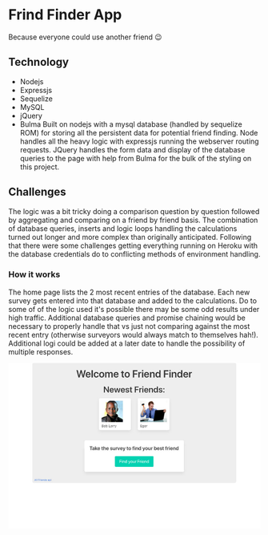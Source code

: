 # Frind Finder App
Because everyone could use another friend 😉

## Technology
* Nodejs
* Expressjs
* Sequelize
* MySQL
* jQuery
* Bulma
Built on nodejs with a mysql database (handled by sequelize ROM) for storing all the persistent data for potential friend finding. Node handles all the heavy logic with expressjs running the webserver routing requests. JQuery handles the form data and display of the database queries to the page with help from Bulma for the bulk of the styling on this project.

## Challenges
The logic was a bit tricky doing a comparison question by question followed by aggregating and comparing on a friend by friend basis. The combination of database queries, inserts and logic loops handling the calculations turned out longer and more complex than originally anticipated. Following that there were some challenges getting everything running on Heroku with the database credentials do to conflicting methods of environment handling.

### How it works
The home page lists the 2 most recent entries of the database. Each new survey gets entered into that database and added to the calculations. Do to some of of the logic used it's possible there may be some odd results under high traffic. Additional database queries and promise chaining would be necessary to properly handle that vs just not comparing against the most recent entry (otherwise surveyors would always match to themselves hah!). Additional logi could be added at a later date to handle the possibility of multiple responses.

![friend finder](appReadme.jpg)
